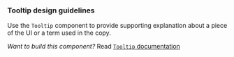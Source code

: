 ### Tooltip design guidelines
Use the `Tooltip` component to provide supporting explanation about a piece of the UI or a term used in the copy.

_Want to build this component?_ Read [`Tooltip` documentation](https://consensys.github.io/rimble-ui/?path=/story/tooltip--documentation)

<!-- STORY -->

